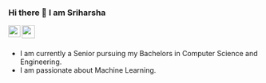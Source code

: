### Hi there 👋 I am Sriharsha
<a href="https://www.linkedin.com/in/sriharshak2000/">
  <img align="left" width="24px" src="https://cdn.jsdelivr.net/npm/simple-icons@v3/icons/linkedin.svg"  />
</a>
<a href="https://twitter.com/SriHarshaK2000">
  <img align="left" width="26px" src="https://cdn.jsdelivr.net/npm/simple-icons@v3/icons/twitter.svg" />
</a>

<!--
**ksriharsha2000/ksriharsha2000** is a ✨ _special_ ✨ repository because its `README.md` (this file) appears on your GitHub profile.

Here are some ideas to get you started:

- 🔭 I’m currently working on ...
- 🌱 I’m currently learning ...
- 👯 I’m looking to collaborate on ...
- 🤔 I’m looking for help with ...
- 💬 Ask me about ...
- 📫 How to reach me: ...
- 😄 Pronouns: ...
- ⚡ Fun fact: ...
-->

<br>
<br>
<ul>
<li>I am currently a Senior pursuing my Bachelors in Computer Science and Engineering.
<li>I am passionate about Machine Learning.
</ul>
